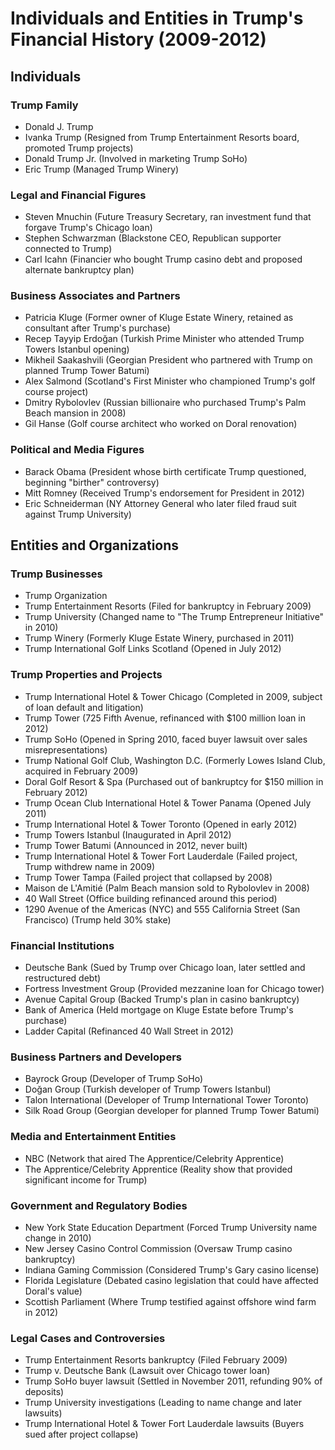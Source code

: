 # Individuals and Entities in Trump's Financial History (2009-2012)

## Individuals

### Trump Family
- Donald J. Trump
- Ivanka Trump (Resigned from Trump Entertainment Resorts board, promoted Trump projects)
- Donald Trump Jr. (Involved in marketing Trump SoHo)
- Eric Trump (Managed Trump Winery)

### Legal and Financial Figures
- Steven Mnuchin (Future Treasury Secretary, ran investment fund that forgave Trump's Chicago loan)
- Stephen Schwarzman (Blackstone CEO, Republican supporter connected to Trump)
- Carl Icahn (Financier who bought Trump casino debt and proposed alternate bankruptcy plan)

### Business Associates and Partners
- Patricia Kluge (Former owner of Kluge Estate Winery, retained as consultant after Trump's purchase)
- Recep Tayyip Erdoğan (Turkish Prime Minister who attended Trump Towers Istanbul opening)
- Mikheil Saakashvili (Georgian President who partnered with Trump on planned Trump Tower Batumi)
- Alex Salmond (Scotland's First Minister who championed Trump's golf course project)
- Dmitry Rybolovlev (Russian billionaire who purchased Trump's Palm Beach mansion in 2008)
- Gil Hanse (Golf course architect who worked on Doral renovation)

### Political and Media Figures
- Barack Obama (President whose birth certificate Trump questioned, beginning "birther" controversy)
- Mitt Romney (Received Trump's endorsement for President in 2012)
- Eric Schneiderman (NY Attorney General who later filed fraud suit against Trump University)

## Entities and Organizations

### Trump Businesses
- Trump Organization
- Trump Entertainment Resorts (Filed for bankruptcy in February 2009)
- Trump University (Changed name to "The Trump Entrepreneur Initiative" in 2010)
- Trump Winery (Formerly Kluge Estate Winery, purchased in 2011)
- Trump International Golf Links Scotland (Opened in July 2012)

### Trump Properties and Projects
- Trump International Hotel & Tower Chicago (Completed in 2009, subject of loan default and litigation)
- Trump Tower (725 Fifth Avenue, refinanced with $100 million loan in 2012)
- Trump SoHo (Opened in Spring 2010, faced buyer lawsuit over sales misrepresentations)
- Trump National Golf Club, Washington D.C. (Formerly Lowes Island Club, acquired in February 2009)
- Doral Golf Resort & Spa (Purchased out of bankruptcy for $150 million in February 2012)
- Trump Ocean Club International Hotel & Tower Panama (Opened July 2011)
- Trump International Hotel & Tower Toronto (Opened in early 2012)
- Trump Towers Istanbul (Inaugurated in April 2012)
- Trump Tower Batumi (Announced in 2012, never built)
- Trump International Hotel & Tower Fort Lauderdale (Failed project, Trump withdrew name in 2009)
- Trump Tower Tampa (Failed project that collapsed by 2008)
- Maison de L'Amitié (Palm Beach mansion sold to Rybolovlev in 2008)
- 40 Wall Street (Office building refinanced around this period)
- 1290 Avenue of the Americas (NYC) and 555 California Street (San Francisco) (Trump held 30% stake)

### Financial Institutions
- Deutsche Bank (Sued by Trump over Chicago loan, later settled and restructured debt)
- Fortress Investment Group (Provided mezzanine loan for Chicago tower)
- Avenue Capital Group (Backed Trump's plan in casino bankruptcy)
- Bank of America (Held mortgage on Kluge Estate before Trump's purchase)
- Ladder Capital (Refinanced 40 Wall Street in 2012)

### Business Partners and Developers
- Bayrock Group (Developer of Trump SoHo)
- Doğan Group (Turkish developer of Trump Towers Istanbul)
- Talon International (Developer of Trump International Tower Toronto)
- Silk Road Group (Georgian developer for planned Trump Tower Batumi)

### Media and Entertainment Entities
- NBC (Network that aired The Apprentice/Celebrity Apprentice)
- The Apprentice/Celebrity Apprentice (Reality show that provided significant income for Trump)

### Government and Regulatory Bodies
- New York State Education Department (Forced Trump University name change in 2010)
- New Jersey Casino Control Commission (Oversaw Trump casino bankruptcy)
- Indiana Gaming Commission (Considered Trump's Gary casino license)
- Florida Legislature (Debated casino legislation that could have affected Doral's value)
- Scottish Parliament (Where Trump testified against offshore wind farm in 2012)

### Legal Cases and Controversies
- Trump Entertainment Resorts bankruptcy (Filed February 2009)
- Trump v. Deutsche Bank (Lawsuit over Chicago tower loan)
- Trump SoHo buyer lawsuit (Settled in November 2011, refunding 90% of deposits)
- Trump University investigations (Leading to name change and later lawsuits)
- Trump International Hotel & Tower Fort Lauderdale lawsuits (Buyers sued after project collapse)
